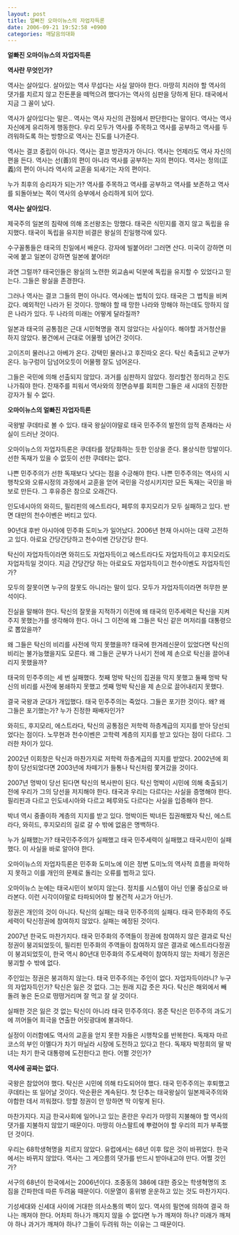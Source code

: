 ```yaml
---
layout: post
title: 얼빠진 오마이뉴스의 자업자득론
date: 2006-09-21 19:52:58 +0900
categories: 깨달음의대화
---
```

**얼빠진 오마이뉴스의 자업자득론**



**역사란 무엇인가?**

역사는 살아있다. 살아있는 역사 무섭다는 사실 알아야 한다. 마땅히 치러야 할 역사의 댓가를 치르지 않고 잔돈푼을 떼먹으려 했다가는 역사의 심판을 당하게 된다. 태국에서 지금 그 꼴이 났다. 

역사가 살아있다는 말은.. 역사는 역사 자신의 관점에서 판단한다는 말이다. 역사는 역사 자신에게 유리하게 행동한다. 우리 모두가 역사를 주목하고 역사를 공부하고 역사를 두려워하도록 하는 방향으로 역사는 진도를 나가준다. 

역사는 결코 중립이 아니다. 역사는 결코 방관자가 아니다. 역사는 언제라도 역사 자신의 편을 든다. 역사는 선(善)의 편이 아니라 역사를 공부하는 자의 편이다. 역사는 정의(正義)의 편이 아니라 역사의 교훈을 되새기는 자의 편이다. 

누가 최후의 승리자가 되는가? 역사를 주목하고 역사를 공부하고 역사를 보존하고 역사를 되돌아보는 쪽이 역사의 승부에서 승리하게 되어 있다. 



**역사는 살아있다.**

제국주의 일본의 침략에 의해 조선왕조는 망했다. 태국은 식민지를 겪지 않고 독립을 유지했다. 태국이 독립을 유지한 비결은 왕실의 친일행각에 있다. 

수구꼴통들은 태국의 친일에서 배운다. 강자에 빌붙어라! 그러면 산다. 미국이 강하면 미국에 붙고 일본이 강하면 일본에 붙어라! 

과연 그럴까? 태국인들은 왕실의 노련한 외교솜씨 덕분에 독립을 유지할 수 있었다고 믿는다. 그들은 왕실을 존경한다. 

그러나 역사는 결코 그들의 편이 아니다. 역사에는 법칙이 있다. 태국은 그 법칙을 비켜갔다. 예외적인 나라가 된 것이다. 망해야 할 때 망한 나라와 망해야 하는데도 망하지 않은 나라가 있다. 두 나라의 미래는 어떻게 달라질까?

일본과 태국의 공통점은 근대 시민혁명을 겪지 않았다는 사실이다. 해야할 과거청산을 하지 않았다. 봉건에서 근대로 어물쩡 넘어간 것이다. 

고이즈미 물러나고 아베가 온다. 강택민 물러나고 후진따오 온다. 탁신 축출되고 군부가 온다. 능구렁이 담넘어오듯이 어물쩡 잘도 넘어온다. 

그들은 국민에 의해 선출되지 않았다. 과거를 심판하지 않았다. 정리할건 정리하고 진도 나가줘야 한다. 잔재주를 피워서 역사와의 정면승부를 회피한 그들은 새 시대의 진정한 강자가 될 수 없다. 



**오마이뉴스의 얼빠진 자업자득론**

국왕발 쿠데타로 볼 수 있다. 태국 왕실이야말로 태국 민주주의 발전의 암적 존재라는 사실이 드러난 것이다. 

오마이뉴스의 자업자득론은 쿠데타를 정당화하는 듯한 인상을 준다. 몰상식한 망발이다. 선한 독재가 있을 수 없듯이 선한 쿠데타는 없다. 

나쁜 민주주의가 선한 독재보다 낫다는 점을 수긍해야 한다. 나쁜 민주주의는 역사의 시행착오와 오류시정의 과정에서 교훈을 얻어 국민을 각성시키지만 모든 독재는 국민을 바보로 만든다. 그 후유증은 참으로 오래간다. 

인도네시아의 와히드, 필리핀의 에스트라다, 페루의 후지모리가 모두 실패하고 있다. 반면 대만의 천수이벤은 버티고 있다. 

90년대 후반 아시아에 민주화 도미노가 일어났다. 2006년 현재 아시아는 대략 고전하고 있다. 아로요 간당간당하고 천수이벤 간당간당 한다.

탁신이 자업자득이라면 와히드도 자업자득이고 에스트라다도 자업자득이고 후지모리도 자업자득일 것이다. 지금 간당간당 하는 아로요도 자업자득이고 천수이벤도 자업자득인가?

모두의 잘못이면 누구의 잘못도 아니라는 말이 있다. 모두가 자업자득이라면 허무한 분석이다. 

진실을 말해야 한다. 탁신의 잘못을 지적하기 이전에 왜 태국의 민주세력은 탁신을 지켜주지 못했는가를 생각해야 한다. 아니 그 이전에 왜 그들은 탁신 같은 머저리를 대통령으로 뽑았을까? 

왜 그들은 탁신의 비리를 사전에 막지 못했을까? 태국에 한겨레신문이 있었다면 탁신의 비리는 불가능했을지도 모른다. 왜 그들은 군부가 나서기 전에 제 손으로 탁신을 끌어내리지 못했을까?

태국의 민주주의는 세 번 실패했다. 첫째 멍박 탁신의 집권을 막지 못했고 둘째 멍박 탁신의 비리를 사전에 봉쇄하지 못했고 셋째 멍박 탁신을 제 손으로 끌어내리지 못했다.

결국 국왕과 군대가 개입했다. 태국 민주주의는 죽었다. 그들은 포기한 것이다. 왜? 왜 그들은 포기했는가? 누가 진정한 패배자인가? 

와히드, 후지모리, 에스트라다, 탁신의 공통점은 저학력 하층계급의 지지를 받아 당선되었다는 점이다. 노무현과 천수이벤은 고학력 계층의 지지를 받고 있다는 점이 다르다. 그러한 차이가 있다. 

2002년 이회창은 탁신과 마찬가지로 저학력 하층계급의 지지를 받았다. 2002년에 회창이 당선되었다면 2003년에 차떼기가 들통나 탁신처럼 쫓겨갔을 것이다. 

2007년 멍박이 당선 된다면 탁신의 복사판이 된다. 탁신 멍박이 시민에 의해 축출되기 전에 우리가 그의 당선을 저지해야 한다. 태국과 우리는 다르다는 사실을 증명해야 한다. 필리핀과 다르고 인도네시아와 다르고 페루와도 다르다는 사실을 입증해야 한다. 

박녀 역시 중졸이하 계층의 지지를 받고 있다. 멍박이든 박녀든 집권해봤자 탁신, 에스트라다, 와히드, 후지모리의 길로 갈 수 밖에 없음은 명백하다. 

누가 실패했는가? 태국민주주의가 실패했고 태국 민주세력이 실패했고 태국시민이 실패했다. 이 사실을 바로 알아야 한다. 

오마이뉴스의 자업자득론은 민주화 도미노에 이은 정변 도미노의 역사적 흐름을 파악하지 못하고 이를 개인의 문제로 돌리는 오류를 범하고 있다. 

오마이뉴스 눈에는 태국시민이 보이지 않는다. 정치를 시스템이 아닌 인물 중심으로 바라본다. 이런 시각이야말로 타파되어야 할 봉건적 사고가 아닌가. 

정권은 개인의 것이 아니다. 탁신의 실패는 태국 민주주의의 실패다. 태국 민주화의 주도세력이 탁신정권에 참여하지 않았다. 실패는 예정된 것이다. 

2007년 한국도 마찬가지다. 태국 민주화의 주역들이 정권에 참여하지 않은 결과로 탁신정권이 붕괴되었듯이, 필리핀 민주화의 주역들이 참여하지 않은 결과로 에스트라다정권이 붕괴되었듯이, 한국 역시 80년대 민주화의 주도세력이 참여하지 않는 차떼기 정권은 붕괴할 수 밖에 없다.

주인있는 정권은 붕괴하지 않는다. 태국 민주주의는 주인이 없다. 자업자득이라니? 누구의 자업자득인가? 탁신은 잃은 것 없다. 그는 원래 지갑 줏은 자다. 탁신은 해외에서 빼돌려 놓은 돈으로 떵떵거리며 잘 먹고 잘 살 것이다. 

실패한 것은 잃은 것 없는 탁신이 아니라 태국 민주주의다. 몽준 탁신은 민주주의 과도기에 끼어들어 희극을 연출한 어릿광대에 불과하다. 

실정이 이러함에도 역사의 교훈을 얻지 못한 자들은 시행착오를 반복한다. 독재자 마르코스의 부인 이멜다가 차기 마닐라 시장에 도전하고 있다고 한다. 독재자 박정희의 딸 박녀는 차기 한국 대통령에 도전한다고 한다. 어쩔 것인가?



**역사에 공짜는 없다.** 

국왕은 참았어야 했다. 탁신은 시민에 의해 타도되어야 했다. 태국 민주주의는 후퇴했고 쿠데타는 또 일어날 것이다. 악순환은 계속된다. 첫 단추는 태국왕실이 일본제국주의와 야합한 데서 끼워졌다. 망할 정권이 안 망하면 딱 이렇게 된다. 

마찬가지다. 지금 한국사회에 일어나고 있는 혼란은 우리가 마땅히 지불해야 할 역사의 댓가를 지불하지 않았기 때문이다. 마땅히 아스팔트에 뿌렸어야 할 우리의 피가 부족했던 것이다. 

우리는 68학생혁명을 치르지 않았다. 유럽에서는 68년 이후 많은 것이 바뀌었다. 한국에서는 바뀌지 않았다. 역사는 그 게으름의 댓가를 반드시 받아내고야 만다. 어쩔 것인가?

서구의 68년이 한국에서는 2006년이다. 조중동의 386에 대한 증오는 학생혁명의 조짐을 간파한데 따른 두려움 때문이다. 이문열이 홍위병 운운하고 있는 것도 마찬가지다. 

기성세대와 신세대 사이에 거대한 의사소통의 벽이 있다. 역사의 필연에 의하여 결국 하나는 깨져야 한다. 어차피 하나가 깨지지 않을 수 없다면 누가 깨져야 하나? 미래가 깨져야 하나 과거가 깨져야 하나? 그들이 두려워 하는 이유는 그 때문이다.
